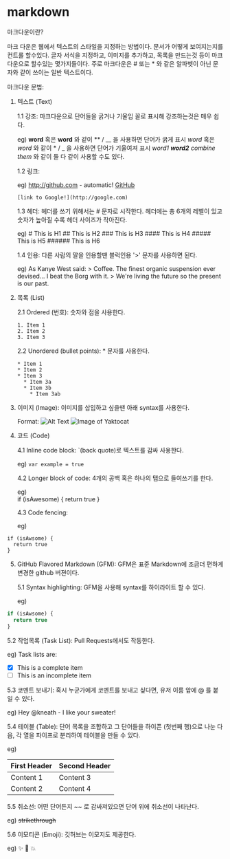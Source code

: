 # markdown

마크다운이란?

마크 다운은 웹에서 텍스트의 스타일을 지정하는 방법이다. 문서가 어떻게 보여지는지를 컨트롤 할수있다. 글자 서식을 지정하고, 이미지를 추가하고, 목록을 만드는것 등이 마크다운으로 할수있는 몇가지들이다. 주로 마크다운은 # 또는 * 와 같은 알파벳이 아닌 문자와 같이 쓰이는 일반 텍스트이다.

마크다운 문법:

1. 텍스트 (Text) 

   1.1 강조: 마크다운으로 단어들을 굵거나 기울임 꼴로 표시해 강조하는것은 매우 쉽다.
   
   eg) **word** 혹은 __word__ 와 같이 ** / __ 을 사용하면 단어가 굵게 표시
       *word* 혹은 _word_ 와 같이 * / _ 을 사용하면 단어가 기울여져 표시
       _word1 **word2** combine them_ 와 같이 둘 다 같이 사용할 수도 있다.
 
   1.2 링크:
   
   eg) http://github.com - automatic!
       [GitHub](http://github.com)
       
       [link to Google!](http://google.com)
       
   1.3 헤더: 헤더를 쓰기 위해서는 # 문자로 시작한다. 헤더에는 총 6개의 레벨이 있고 숫자가 높아질 수록 헤더 사이즈가 작아진다.
   
   eg) # This is H1
       ## This is H2
       ### This is H3
       #### This is H4
       ##### This is H5
       ###### This is H6
   
   1.4 인용: 다른 사람의 말을 인용할땐 블럭인용 '>' 문자를 사용하면 된다.
   
   eg) As Kanye West said:
       > Coffee. The finest organic suspension ever devised... I beat the Borg with it.
       > We're living the future so the present is our past.

2. 목록 (List)

   2.1 Ordered (번호): 숫자와 점을 사용한다.
   
       1. Item 1
       2. Item 2
       3. Item 3
   
   2.2 Unordered (bullet points): * 문자를 사용한다.
   
       * Item 1
       * Item 2
       * Item 3
         * Item 3a
         * Item 3b
           * Item 3ab

3. 이미지 (Image): 이미지를 삽입하고 싶을땐 아래 syntax를 사용한다.
   
   Format: ![Alt Text](url)
   ![Image of Yaktocat](https://octodex.github.com/images/yaktocat.png)

4. 코드 (Code)

   4.1 Inline code block: `(back quote)로 텍스트를 감싸 사용한다.
   
   eg) `var example = true`
   
   4.2 Longer block of code: 4개의 공백 혹은 하나의 탭으로 들여쓰기를 한다.
   
   eg)    
        if (isAwesome) { 
          return true
        }
   
   4.3 Code fencing:
   
   eg)
   
```
if (isAwsome) {
  return true
}
``` 

5. GitHub Flavored Markdown (GFM): GFM은 표준 Markdown에 조금더 편하게 변경한 github 버젼이다.

   5.1 Syntax highlighting: GFM을 사용해 syntax를 하이라이트 할 수 있다.
  
   eg)

```javascript
if (isAwsome) {
  return true
}
```

   5.2 작업목록 (Task List): Pull Requests에서도 작동한다.
   
   eg) Task lists are:
   - [x] This is a complete item
   - [ ] This is an incomplete item

   5.3 코멘트 보내기: 혹시 누군가에게 코멘트를 보내고 싶다면, 유저 이름 앞에 @ 를 붙일 수 있다.
   
   eg) Hey @kneath - I like your sweater!
   
   5.4 테이블 (Table): 단어 목록을 조합하고 그 단어들을 하이픈 (첫번째 행)으로 나눈 다음, 각 열을 파이프로 분리하여 테이블을 만들 수 있다.
   
   eg)
   
   First Header | Second Header
   ------------ | -------------
   Content 1 | Content 3
   Content 2 | Content 4
   
   5.5 취소선: 어떤 단어든지 ~~ 로 감싸져있으면 단어 위에 취소선이 나타난다.
   
   eg) ~~strikethrough~~
   
   5.6 이모티콘 (Emoji): 깃허브는 이모지도 제공한다. 
   
   eg) :sparkles: :camel: :boom:

